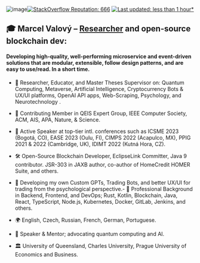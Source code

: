 ![image](https://github.com/marcelv3612/marcelv3612/assets/5183297/f6966c56-0d1b-4367-b8b8-bea1035faf87)[![StackOverflow Reputation: 666](https://img.shields.io/badge/StackOverflow-666-F27F33?logo=stackoverflow)](https://stackoverflow.com/users/3832336/marcelv3612) [![Last updated: less than 1 hour*](https://img.shields.io/badge/last%20updated-less%20than%201%20hour*-green)](https://github.com/marcelv3612/marcelv3612/actions)

## 🎓 Marcel Valový – [Researcher]([url](https://www.researchgate.net/profile/Marcel-Valovy)) and open-source blockchain dev:

#### Developing high-quality, well-performing microservice and event-driven solutions that are modular, extensible, follow design patterns, and are easy to use/read. In a short time.

- 🔭 Researcher, Educator, and Master Theses Supervisor on: Quantum Computing, Metaverse, Artificial Intelligence, Cryptocurrency Bots & UX/UI platforms, OpenAI API apps, Web-Scraping, Psychology, and Neurotechnology
.
- 🔬 Contributing Member in QEIS Expert Group, IEEE Computer Society, ACM, AIS, APA, Nature, & Science.
- 📣 Active Speaker at top-tier intl. conferences such as ICSME 2023 (Bogotá, CO), EASE 2023 (Oulu, FI), CIMPS 2022 (Acapulco, MX), PPIG 2021 & 2022 (Cambridge, UK), IDIMT 2022 (Kutná Hora, CZ).

- 🛠 Open-Source Blockchain Developer, EclipseLink Committer, Java 9 contributor. JSR-303 in JAXB author, co-author of HomeCredit HOMER Suite, and others.
- 🙂 Developing my own Custom GPTs, Trading Bots, and better UX/UI for trading from the psychological perspective.- 💼 Professional Background in Backend, Frontend, and DevOps; Rust, Kotlin, Blockchain, Java, React, TypeScript, Node.js, Kubernetes, Docker, GitLab, Jenkins, and others.
- 🌍 English, Czech, Russian, French, German, Portuguese.
- 🎤 Speaker & Mentor; advocating quantum computing and AI.
- 🏛 University of Queensland, Charles University, Prague University of Economics and Business.
